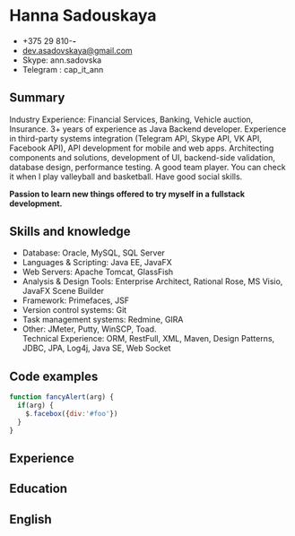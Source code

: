 ﻿# Hanna Sadouskaya

####
* +375 29 810-**-**
* <dev.asadovskaya@gmail.com>
* Skype: ann.sadovska
* Telegram : cap_it_ann

## Summary

Industry Experience: Financial Services, Banking, Vehicle auction, Insurance. 3+ years of experience as Java Backend developer. Experience in third-party systems integration (Telegram API, Skype API, VK API, Facebook API), API development for mobile and web apps. Architecting components and solutions, development of UI, backend-side validation, database design, performance testing.
A good team player. You can check it when I play valleyball and basketball. Have good social skills.

**Passion to learn new things offered to try myself in a fullstack development.**
</br>
## Skills and knowledge

* Database: Oracle, MySQL, SQL Server
* Languages & Scripting: Java EE, JavaFX
* Web Servers: Apache Tomcat, GlassFish
* Analysis & Design Tools: Enterprise Architect, Rational Rose, MS Visio, JavaFX Scene Builder
* Framework: Primefaces, JSF
* Version control systems: Git
* Task management systems: Redmine, GIRA
* Other: JMeter, Putty, WinSCP, Toad.</br>
Technical Experience: ORM, RestFull, XML, Maven, Design Patterns, JDBC, JPA, Log4j, Java SE, Web Socket

## Code examples

```javascript
function fancyAlert(arg) {
  if(arg) {
    $.facebox({div:'#foo'})
  }
}
```

## Experience

## Education

## English
